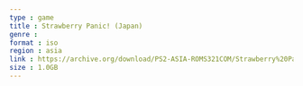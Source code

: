 ```yaml
---
type : game
title : Strawberry Panic! (Japan)
genre : 
format : iso
region : asia
link : https://archive.org/download/PS2-ASIA-ROMS321COM/Strawberry%20Panic%21%20%28Japan%29.7z
size : 1.0GB
---
```

